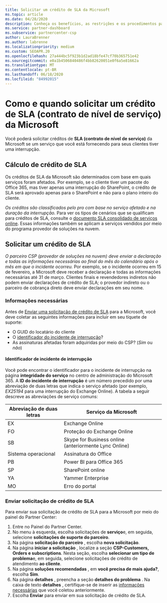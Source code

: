 ```yaml
---
title: Solicitar um crédito de SLA da Microsoft
ms.topic: article
ms.date: 04/28/2020
description: Conheça os benefícios, as restrições e os procedimentos para solicitar um crédito de SLA (contrato de nível de serviço) da Microsoft se seus clientes sofrerem uma interrupção de serviço.
ms.service: partner-dashboard
ms.subservice: partnercenter-csp
author: LauraBrenner
ms.author: labrenne
ms.localizationpriority: medium
ms.custom: SEOAPR.20
ms.openlocfilehash: 27a444bc5f923b1d2ad18bfe47cf70b365751e42
ms.sourcegitcommit: e0a1b4506840486f4bb82620051e0f6a5e81662a
ms.translationtype: MT
ms.contentlocale: pt-BR
ms.lasthandoff: 06/18/2020
ms.locfileid: "84992015"
---
```

# <a name="how-and-when-to-request-a-service-level-agreement-sla-credit-from-microsoft"></a>Como e quando solicitar um crédito de SLA (contrato de nível de serviço) da Microsoft

Você poderá solicitar créditos de **SLA (contrato de nível de serviço)** da Microsoft se um serviço que você está fornecendo para seus clientes tiver uma interrupção.

## <a name="sla-credit-calculation"></a>Cálculo de crédito de SLA

Os créditos de SLA da Microsoft são determinados com base em quais serviços foram afetados. Por exemplo, se o cliente tiver um pacote do Office 365, mas tiver apenas uma interrupção do SharePoint, o crédito de SLA será aprovado apenas para o SharePoint e não para o plano inteiro do cliente.

*Os créditos são classificados pelo pro com base no serviço afetado e na duração da interrupção.* Para ver os tipos de cenários que se qualificam para créditos de SLA, consulte o [documento SLA consolidado de serviços online](http://www.microsoftvolumelicensing.com/DocumentSearch.aspx?Mode=3&DocumentTypeId=37). Essas informações também se aplicam a serviços vendidos por meio do programa provedor de soluções na nuvem.

## <a name="request-an-sla-credit"></a>Solicitar um crédito de SLA

*O parceiro CSP (provedor de soluções na nuvem) deve enviar a declaração e todas as informações necessárias ao final do mês do calendário após o mês em que o incidente ocorreu.* Por exemplo, se o incidente ocorreu em 15 de fevereiro, a Microsoft deve receber a declaração e todas as informações necessárias até 31 de março. Clientes finais e revendedores indiretos não podem enviar declarações de crédito de SLA; o provedor indireto ou o parceiro de cobrança direto deve enviar declarações em seu nome.

### <a name="required-information"></a>Informações necessárias

Antes de [Enviar uma solicitação de crédito de SLA](#submit-sla-credit-request) para a Microsoft, você deve coletar as seguintes informações para incluir em seu tíquete de suporte:

- O GUID do locatário do cliente
- O [identificador do incidente de interrupção](#outage-incident-identifier)?
- As assinaturas afetadas foram adquiridas por meio do CSP? (*Sim* ou *não*)

#### <a name="outage-incident-identifier"></a>Identificador de incidente de interrupção

Você pode encontrar o identificador para o incidente de interrupção na página **integridade do serviço** no centro de administração do Microsoft 365. A **ID do incidente de interrupção** é um número precedido por uma abreviação de duas letras que indica o serviço afetado (por exemplo, *EX25194* para uma interrupção do Exchange Online). A tabela a seguir descreve as abreviações de serviço comuns:

| Abreviação de duas letras | Serviço da Microsoft |
| ----------------------- | ----------------- |
| EX | Exchange Online |
| FO | Proteção do Exchange Online |
| SB | Skype for Business online (anteriormente Lync Online) |
| Sistema operacional | Assinatura do Office |
| PB | Power BI para Office 365 |
| SP | SharePoint online |
| YA | Yammer Enterprise |
| MO | Erro do portal |

### <a name="submit-sla-credit-request"></a>Enviar solicitação de crédito de SLA

Para enviar sua solicitação de crédito de SLA para a Microsoft por meio do painel do Partner Center:

1. Entre no Painel do Partner Center.
2. No menu à esquerda, escolha solicitações de **serviço**e, em seguida, selecione **solicitações de suporte do parceiro**.
3. Na página **solicitação do parceiro** , escolha **nova solicitação**.
4. Na página **iniciar a solicitação** , localize a seção **CSP-Customers, Orders e subscriptions**. Nesta seção, escolha **selecionar um tipo de problema**e, em seguida, selecione solicitações de crédito de atendimento **ao cliente**.
5. Na página **soluções recomendadas** , em **você precisa de mais ajuda?**, escolha **Sim**.
6. Na página **detalhes** , preencha a seção **detalhes do problema** . Na caixa de texto **detalhes** , certifique-se de inserir as [informações necessárias](#required-information) que você coletou anteriormente.
7. Escolha **Enviar** para enviar em sua solicitação de crédito de SLA.
